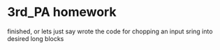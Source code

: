 # 3rd_PA homework

finished, or lets just say wrote the code for chopping an input sring into desired long blocks
